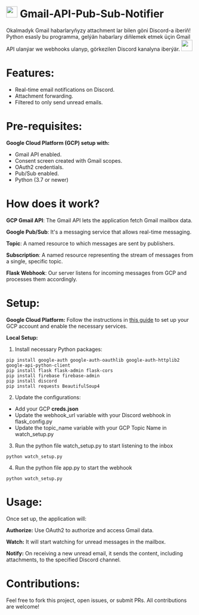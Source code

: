 # <img src="https://upload.wikimedia.org/wikipedia/commons/thumb/7/7e/Gmail_icon_%282020%29.svg/2560px-Gmail_icon_%282020%29.svg.png" width="30"> Gmail-API-Pub-Sub-Notifier

Okalmadyk Gmail habarlaryňyzy attachment lar bilen göni Discord-a iberiň! Python esasly bu programma, gelýän habarlary diňlemek etmek üçin Gmail API ulanýar we webhooks ulanyp, görkezilen Discord kanalyna iberýär. <img src="https://static.vecteezy.com/system/resources/previews/018/930/718/original/discord-logo-discord-icon-transparent-free-png.png" width="30">

# Features:

-   Real-time email notifications on Discord.
-   Attachment forwarding.
-   Filtered to only send unread emails.

# Pre-requisites:

**Google Cloud Platform (GCP) setup with:**

-   Gmail API enabled.
-   Consent screen created with Gmail scopes.
-   OAuth2 credentials.
-   Pub/Sub enabled.
-   Python (3.7 or newer)

# How does it work?

**GCP Gmail API**: The Gmail API lets the application fetch Gmail mailbox data.

**Google Pub/Sub**: It's a messaging service that allows real-time messaging.

**Topic**: A named resource to which messages are sent by publishers.

**Subscription**: A named resource representing the stream of messages from a single, specific topic.

**Flask Webhook**: Our server listens for incoming messages from GCP and processes them accordingly.

# Setup:

**Google Cloud Platform:**
Follow the instructions in [this guide](https://www.geeksforgeeks.org/how-to-create-a-free-tier-account-on-gcp/) to set up your GCP account and enable the necessary services.

**Local Setup:**

1. Install necessary Python packages:

```
pip install google-auth google-auth-oauthlib google-auth-httplib2 google-api-python-client
pip install flask flask-admin flask-cors
pip install firebase firebase-admin
pip install discord
pip install requests BeautifulSoup4
```

2. Update the configurations:

-   Add your GCP **creds.json**
-   Update the webhook_url variable with your Discord webhook in flask_config.py
-   Update the topic_name variable with your GCP Topic Name in watch_setup.py

3. Run the python file watch_setup.py to start listening to the inbox

```
python watch_setup.py
```

4. Run the python file app.py to start the webhook

```
python watch_setup.py
```

# Usage:

Once set up, the application will:

**Authorize:** Use OAuth2 to authorize and access Gmail data.

**Watch:** It will start watching for unread messages in the mailbox.

**Notify:** On receiving a new unread email, it sends the content, including attachments, to the specified Discord channel.

# Contributions:

Feel free to fork this project, open issues, or submit PRs. All contributions are welcome!
